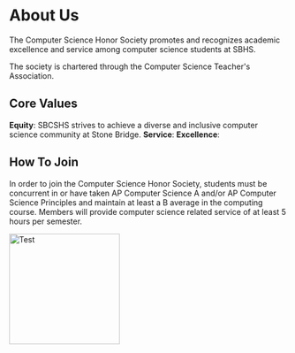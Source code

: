 # About Us

The Computer Science Honor Society promotes and recognizes academic excellence and service among computer science students at SBHS.

The society is chartered through the Computer Science Teacher's Association.

## Core Values

**Equity**: SBCSHS strives to achieve a diverse and inclusive computer science community at Stone Bridge.
**Service**:
**Excellence**:

## How To Join

In order to join the Computer Science Honor Society, students must be concurrent in or have taken AP Computer Science A and/or AP Computer Science Principles and maintain at least a B average in the computing course. Members will provide computer science related service of at least 5 hours per semester.

<img src="https://www.lcps.org/cms/lib/VA01000195/Centricity/Domain/29968/CSHS_Logo_square_letters.png" alt="Test" width="200" height="200">
